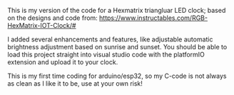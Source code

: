 This is my version of the code for a Hexmatrix triangluar LED clock; based on the designs and code from: https://www.instructables.com/RGB-HexMatrix-IOT-Clock/#

I added several enhancements and features, like adjustable automatic brightness adjustment based on sunrise and sunset.
You should be able to load this project straight into visual studio code with the platformIO extension and upload it to your clock.

This is my first time coding for arduino/esp32, so my C-code is not always as clean as I like it to be, use at your own risk!
